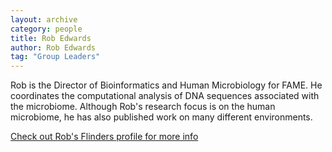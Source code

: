 ```yaml
---
layout: archive
category: people
title: Rob Edwards
author: Rob Edwards
tag: "Group Leaders"
---
```


Rob is the Director of Bioinformatics and Human Microbiology for FAME.<!--more--> He coordinates the computational 
analysis of DNA sequences associated with the microbiome. Although Rob's research focus is on the human microbiome, he 
has also published work on many different environments.

[Check out Rob's Flinders profile for more info](https://www.flinders.edu.au/people/robert.edwards)

